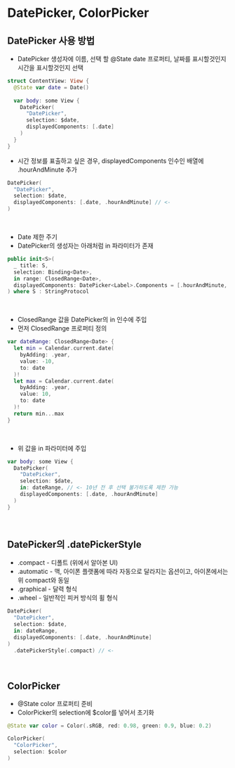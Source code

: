 # DatePicker, ColorPicker

## DatePicker 사용 방법
- DatePicker 생성자에 이름, 선택 할 @State date 프로퍼티, 날짜를 표시할것인지 시간을 표시할것인지 선택
```Swift
struct ContentView: View {
  @State var date = Date()
  
  var body: some View {
    DatePicker(
      "DatePicker",
      selection: $date,
      displayedComponents: [.date]
    )
  }
}
```

- 시간 정보를 표출하고 싶은 경우, displayedComponents 인수인 배열에 .hourAndMinute 추가
```Swift
DatePicker(
  "DatePicker",
  selection: $date,
  displayedComponents: [.date, .hourAndMinute] // <-
)
```
<br/>

- Date 제한 주기
- DatePicker의 생성자는 아래처럼 in 파라미터가 존재
```Swift
public init<S>(
  _ title: S, 
  selection: Binding<Date>, 
  in range: ClosedRange<Date>, 
  displayedComponents: DatePicker<Label>.Components = [.hourAndMinute, .date]
) where S : StringProtocol
```
<br/>

- ClosedRange<Date> 값을 DatePicker의 in 인수에 주입
- 먼저 ClosedRange<Date> 프로퍼티 정의
```Swift
var dateRange: ClosedRange<Date> {
  let min = Calendar.current.date(
    byAdding: .year,
    value: -10, 
    to: date
  )!
  let max = Calendar.current.date(
    byAdding: .year,
    value: 10,
    to: date
  )!
  return min...max
}
```
<br/>

- 위 값을 in 파라미터에 주입
```Swift
var body: some View {
  DatePicker(
    "DatePicker",
    selection: $date,
    in: dateRange, // <- 10년 전 후 선택 불가하도록 제한 가능
    displayedComponents: [.date, .hourAndMinute]
  )
}
```
<br/>

## DatePicker의 .datePickerStyle
- .compact - 디폴트 (위에서 알아본 UI)
- .automatic - 맥, 아이폰 플랫폼에 따라 자동으로 달라지는 옵션이고, 아이폰에서는 위 compact와 동일
- .graphical - 달력 형식
- .wheel - 일반적인 피커 방식의 휠 형식
```Swift
DatePicker(
  "DatePicker",
  selection: $date,
  in: dateRange,
  displayedComponents: [.date, .hourAndMinute]
)
  .datePickerStyle(.compact) // <-
```
<br/>

## ColorPicker
- @State color 프로퍼티 준비
- ColorPicker의 selection에 $color를 넣어서 초기화

```Swift
@State var color = Color(.sRGB, red: 0.98, green: 0.9, blue: 0.2)

ColorPicker(
  "ColorPicker",
  selection: $color
)
```
<br/>

